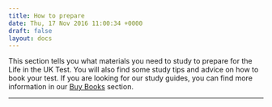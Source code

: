```yaml
---
title: How to prepare
date: Thu, 17 Nov 2016 11:00:34 +0000
draft: false
layout: docs
---
```


This section tells you what materials you need to study to prepare for the Life in the UK Test. You will also find some study tips and advice on how to book your test. If you are looking for our study guides, you can find more information in our [Buy Books](/?page_id=33) section.

***

